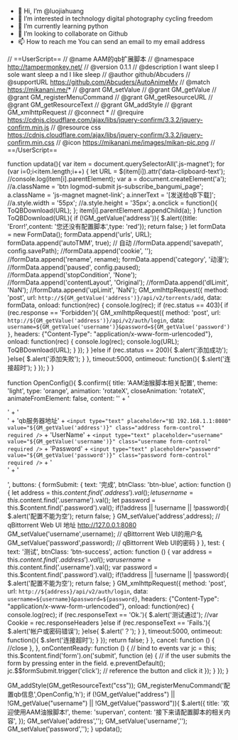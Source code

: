 - 👋 Hi, I’m @luojiahuang
- 👀 I’m interested in technology digital photography cycling freedom
- 🌱 I’m currently learning python 
- 💞️ I’m looking to collaborate on Github
- 📫 How to reach me You can send an email to my email address

<!---
luojiahuang/luojiahuang is a ✨ special ✨ repository because its `README.md` (this file) appears on your GitHub profile.
You can click the Preview link to take a look at your changes.
--->
// ==UserScript==
// @name         AAM的qb扩展脚本
// @namespace    http://tampermonkey.net/
// @version      0.1.1
// @description  I want sleep I sole want sleep a nd I like sleep
// @author       github/Abcuders
// @supportURL   https://github.com/Abcuders/AutoAnimeMv
// @match        https://mikanani.me/*
// @grant        GM_setValue
// @grant        GM_getValue
// @grant        GM_registerMenuCommand
// @grant        GM_getResourceURL
// @grant        GM_getResourceText
// @grant        GM_addStyle
// @grant        GM_xmlhttpRequest
// @connect      *
// @require      https://cdnjs.cloudflare.com/ajax/libs/jquery-confirm/3.3.2/jquery-confirm.min.js
// @resource css https://cdnjs.cloudflare.com/ajax/libs/jquery-confirm/3.3.2/jquery-confirm.min.css
// @icon         https://mikanani.me/images/mikan-pic.png
// ==/UserScript==

function updata(){
    var item = document.querySelectorAll('.js-magnet');
    for (var i=0;i<item.length;i++)
    {
        let URL = $(item[i]).attr('data-clipboard-text');
        //console.log(item[i].parentElement);
        var a = document.createElement('a');
        //a.className = 'btn logmod-submit js-subscribe_bangumi_page';
        a.className = 'js-magnet magnet-link';
        a.innerText = '[发送给qB下载]';
        //a.style.width = '55px';
        //a.style.height = '35px';
        a.onclick = function(){
        ToQBDownload(URL);
        };
        item[i].parentElement.appendChild(a);
   }
   function ToQBDownload(URL){
        if (!GM_getValue('address')){
            $.alert({title: 'Erorr!',content: '您还没有配置脚本',type: 'red'});
            return false;
        }
        let formData = new FormData();
        formData.append('urls', URL);
        formData.append('autoTMM', true); // 自动
        //formData.append('savepath', config.savePath);
        //formData.append('cookie', '');
        //formData.append('rename', rename);
        formData.append('category', '动漫');
        //formData.append('paused', config.paused);
        //formData.append('stopCondition', 'None');
        //formData.append('contentLayout', 'Original');
        //formData.append('dlLimit', 'NaN');
        //formData.append('upLimit', 'NaN');
        GM_xmlhttpRequest({
            method: 'post',
            url: `http://${GM_getValue('address')}/api/v2/torrents/add`,
            data: formData,
            onload: function(rec) {
                console.log(rec);
                if (rec.status == 403){
                    if (rec.response == 'Forbidden'){
                       GM_xmlhttpRequest({
                           method: 'post',
                           url: `http://${GM_getValue('address')}/api/v2/auth/login`,
                           data: `username=${GM_getValue('username')}&password=${GM_getValue('password')}`,
                           headers: {"Content-Type": "application/x-www-form-urlencoded"},
                           onload: function(rec) {
                               console.log(rec);
                               console.log(URL);
                               ToQBDownload(URL);
                           }
                       });
                    }
                }else if (rec.status == 200){
                    $.alert('添加成功');
                }else{
                    $.alert('添加失败');
                }
            },
            timeout:5000,
            ontimeout: function(){
                $.slert('连接超时');
            }
        });
    }
}

function OpenConfig(){
    $.confirm({
        title: 'AAM油猴脚本相关配置',
        theme: 'light',
        type: 'orange',
        animation: 'rotateX',
        closeAnimation: 'rotateX',
        animateFromElement: false,
        content: '' +
        '<form action="" class="formName">' +
        '<div class="form-group">' +
        '<label>qb服务器地址</label>' +
        `<input type="text" placeholder="如 192.168.1.1:8080" value="${GM_getValue('address')}" class="address form-control" required />` +
        '<label>UserName</label>' +
        `<input type="text" placeholder="username" value="${GM_getValue('username')}" class="username form-control" required />` +
        '<label>Password</label>' +
        `<input type="text" placeholder="password" value="${GM_getValue('password')}" class="password form-control" required />` +
        '</div>' +
        '</form>',
        buttons: {
            formSubmit: {
                text: '完成',
                btnClass: 'btn-blue',
                action: function () {
                    let address = this.$content.find('.address').val();
                    let username = this.$content.find('.username').val();
                    let password = this.$content.find('.password').val();
                    if(!address || !username || !password){
                        $.alert('配置不能为空');
                        return false;
                    }
                    GM_setValue('address',address); // qBittorrent Web UI 地址 http://127.0.0.1:8080
                    GM_setValue('username',username); // qBittorrent Web UI的用户名
                    GM_setValue('password',password); // qBittorrent Web UI的密码
                }
            },
            test: {
                text: '测试',
                btnClass: 'btn-success',
                action: function () {
                    var address = this.$content.find('.address').val();
                    var username = this.$content.find('.username').val();
                    var password = this.$content.find('.password').val();
                    if(!address || !username || !password){
                        $.alert('配置不能为空');
                        return false;
                    }
                    GM_xmlhttpRequest({
                        method: 'post',
                        url: `http://${address}/api/v2/auth/login`,
                        data: `username=${username}&password=${password}`,
                        headers: {"Content-Type": "application/x-www-form-urlencoded"},
                        onload: function(rec) {
                            console.log(rec);
                            if (rec.responseText == 'Ok.'){
                                $.alert('测试通过');
                                //var Cookie = rec.responseHeaders
                            }else if (rec.responseText == 'Fails.'){
                                $.alert('帐户或密码错误');
                            }else{
                                $.alert('？');
                            }
                        },
                        timeout:5000,
                        ontimeout: function(){
                            $.slert('连接超时');
                        }
                    });
                    return false;
                }
            },
            cancel: function () {
                //close
            },
        },
        onContentReady: function () {
            // bind to events
            var jc = this;
            this.$content.find('form').on('submit', function (e) {
                // if the user submits the form by pressing enter in the field.
                e.preventDefault();
                jc.$$formSubmit.trigger('click'); // reference the button and click it
            });
        }
    });
}

GM_addStyle(GM_getResourceText("css"));
GM_registerMenuCommand('配置qb信息',OpenConfig,'h');
if (!GM_getValue("address") || !GM_getValue("username") || !GM_getValue("password")){
    $.alert({
        title: '欢迎使用AAM油猴脚本!',
        theme: 'supervan',
        content: '接下来请配置脚本的相关内容',
    });
    GM_setValue('address','');
    GM_setValue('username','');
    GM_setValue('password','');
}
updata();
